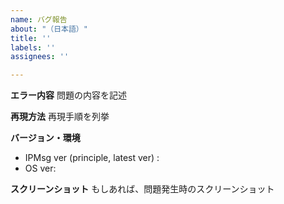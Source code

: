 ```yaml
---
name: バグ報告
about: "（日本語）"
title: ''
labels: ''
assignees: ''

---
```


**エラー内容**
問題の内容を記述

**再現方法**
再現手順を列挙

**バージョン・環境**
 - IPMsg ver (principle, latest ver) :
 - OS ver:

**スクリーンショット**
もしあれば、問題発生時のスクリーンショット
